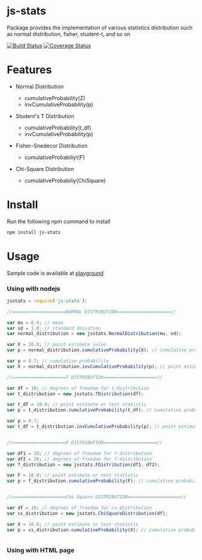 # js-stats
Package provides the implementation of various statistics distribution such as normal distribution, fisher, student-t, and so on

[![Build Status](https://travis-ci.org/chen0040/js-stats.svg?branch=master)](https://travis-ci.org/chen0040/js-stats) [![Coverage Status](https://coveralls.io/repos/github/chen0040/js-stats/badge.svg?branch=master)](https://coveralls.io/github/chen0040/js-stats?branch=master) 

# Features

* Normal Distribution
  
  - cumulativeProbability(Z)
  - invCumulativeProbability(p)

* Student's T Distribution

  - cumulativeProbability(t_df)
  - invCumulativeProbability(p)

* Fisher–Snedecor Distribution

  - cumulativeProbabiliyt(F)

* Chi-Square Distribution

  - cumulativeProbabiliy(ChiSquare)

# Install

Run the following npm command to install

```bash
npm install js-stats
```

# Usage

Sample code is available at [playground](https://runkit.com/chen0040/js-stats-playground)

### Using with nodejs

```javascript
jsstats = require('js-stats');

//====================NORMAL DISTRIBUTION====================//

var mu = 0.0; // mean
var sd = 1.0; // standard deviation
var normal_distribution = new jsstats.NormalDistribution(mu, sd);

var X = 10.0; // point estimate value 
var p = normal_distribution.cumulativeProbability(X); // cumulative probability

var p = 0.7; // cumulative probability
var X = normal_distribution.invCumulativeProbability(p); // point estimate value

//====================T DISTRIBUTION====================//

var df = 10; // degrees of freedom for t-distribution
var t_distribution = new jsstats.TDistribution(df);

var t_df = 10.0; // point estimate or test statistic
var p = t_distribution.cumulativeProbability(t_df); // cumulative probability

var p = 0.7;
var t_df = t_distribution.invCumulativeProbability(p); // point estimate or test statistic


//====================F DISTRIBUTION====================//

var df1 = 10; // degrees of freedom for f-distribution
var df2 = 20; // degrees of freedom for f-distribution
var f_distribution = new jsstats.FDistribution(df1, df2);

var F = 10.0; // point estimate or test statistic
var p = f_distribution.cumulativeProbability(F); // cumulative probability


//====================Chi Square DISTRIBUTION====================//

var df = 10; // degrees of freedom for cs-distribution
var cs_distribution = new jsstats.ChiSquareDistribution(df);

var X = 10.0; // point estimate or test statistic
var p = cs_distribution.cumulativeProbability(X); // cumulative probability



```

### Using with HTML page

